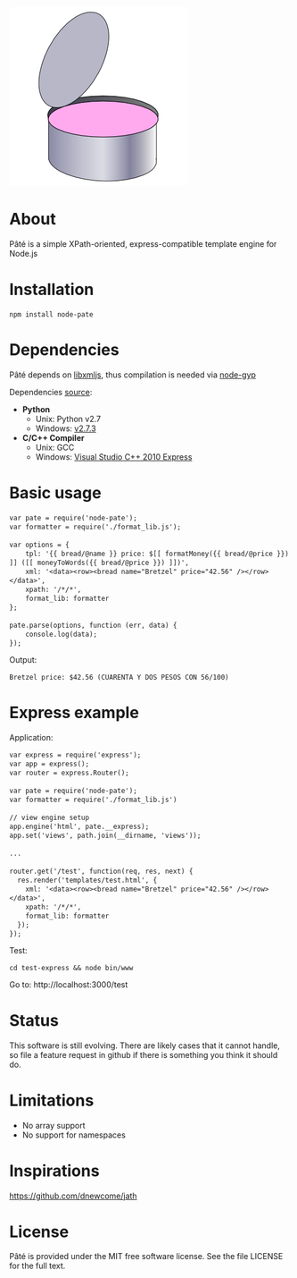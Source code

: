 ![logo](https://raw.githubusercontent.com/benoror/node-pate/master/resources/logo.png)

# About

Pâté is a simple XPath-oriented, express-compatible template engine for Node.js

# Installation

    npm install node-pate

# Dependencies

Pâté depends on [libxmljs](https://github.com/polotek/libxmljs), thus compilation is needed via [node-gyp](https://github.com/TooTallNate/node-gyp)

Dependencies [source](https://github.com/TooTallNate/node-gyp#installation):
- **Python**
    - Unix: Python v2.7
    - Windows: [v2.7.3](http://www.python.org/download/releases/2.7.3#download)
- **C/C++ Compiler**
    - Unix: GCC
    - Windows: [Visual Studio C++ 2010 Express](http://go.microsoft.com/?linkid=9709949)

# Basic usage

    var pate = require('node-pate');
    var formatter = require('./format_lib.js');

    var options = {
        tpl: '{{ bread/@name }} price: $[[ formatMoney({{ bread/@price }}) ]] ([[ moneyToWords({{ bread/@price }}) ]])',
        xml: '<data><row><bread name="Bretzel" price="42.56" /></row></data>',
        xpath: '/*/*',
        format_lib: formatter
    };

	pate.parse(options, function (err, data) {
        console.log(data);
	});

Output:

	Bretzel price: $42.56 (CUARENTA Y DOS PESOS CON 56/100)

# Express example

Application:

    var express = require('express');
    var app = express();
    var router = express.Router();

    var pate = require('node-pate');
    var formatter = require('./format_lib.js')

    // view engine setup
    app.engine('html', pate.__express);
    app.set('views', path.join(__dirname, 'views'));

    ...

    router.get('/test', function(req, res, next) {
      res.render('templates/test.html', {
        xml: '<data><row><bread name="Bretzel" price="42.56" /></row></data>',
        xpath: '/*/*',
        format_lib: formatter
      });
    });

Test:

    cd test-express && node bin/www

Go to: http://localhost:3000/test

# Status

This software is still evolving. There are likely cases that it cannot handle, so file a feature request in github if there is something you think it should do.

# Limitations

- No array support
- No support for namespaces

# Inspirations

https://github.com/dnewcome/jath

# License

Pâté is provided under the MIT free software license. See the file LICENSE for the full text.
